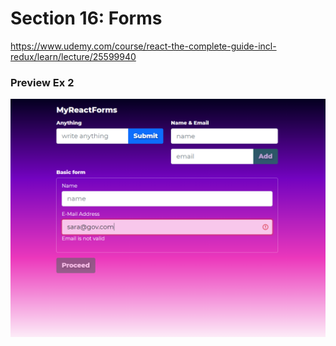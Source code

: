 # Section 16: Forms
https://www.udemy.com/course/react-the-complete-guide-incl-redux/learn/lecture/25599940


### Preview Ex 2
![alt text](preview.png)